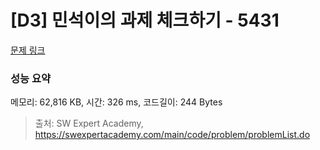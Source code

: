 # [D3] 민석이의 과제 체크하기 - 5431 

[문제 링크](https://swexpertacademy.com/main/code/problem/problemDetail.do?contestProbId=AWVl3rWKDBYDFAXm) 

### 성능 요약

메모리: 62,816 KB, 시간: 326 ms, 코드길이: 244 Bytes



> 출처: SW Expert Academy, https://swexpertacademy.com/main/code/problem/problemList.do